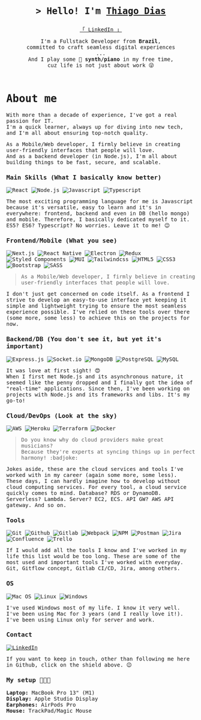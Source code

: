 <div align="center" style="margin-bottom: 4rem">
  <samp>
    <p style="margin: 0.5em 0 1em 0; font-size: 1.5rem; font-weight: bold">
      &gt; Hello! I'm <b><a target="_blank" href="http://thiagodias.me">Thiago Dias</a></b>
    </p>
    <div>
      <a href="https://www.linkedin.com/in/thids">「 LinkedIn 」</a>
      <p>
        I'm a Fullstack Developer from <b>Brazil</b>,
        <br>committed to craft seamless digital experiences
        <br>...
        <br>And I play some 🎹 <b>synth/piano</b> in my free time,
        <br> cuz life is not just about work 😜
      </p>
    </div>
  </samp>
</div>

<samp>

# About me

With more than a decade of experience, I've got a real passion for IT.  
I'm a quick learner, always up for diving into new tech, and I'm all about ensuring top-notch quality.

As a Mobile/Web developer, I firmly believe in creating user-friendly interfaces that people will love.  
And as a backend developer (in Node.js), I'm all about building things to be fast, secure, and scalable.

### Main Skills (What I basically know better)

![React](https://img.shields.io/badge/react-222222?style=for-the-badge&logo=react)
![Node.js](https://img.shields.io/badge/node.js-43873f?style=for-the-badge&logo=node.js&logoColor=white)
![Javascript](https://img.shields.io/badge/javascript-f7dd1c?style=for-the-badge&logo=javascript&logoColor=333333)
![Typescript](https://img.shields.io/badge/typescript-3079c6?style=for-the-badge&logo=typescript&logoColor=white)

The most exciting programming language for me is Javascript because it's versatile, easy to learn and it's in everywhere: frontend, backend and even in DB (hello mongo) and mobile. Therefore, I basically dedicated myself to it. ES5? ES6? Typescript? No worries. Leave it to me! 😉

### Frontend/Mobile (What you see)

![Next.js](https://img.shields.io/badge/next.js-fdfdfd?style=for-the-badge&logo=next.js&logoColor=353535)
![React Native](https://img.shields.io/badge/React%20Native-21232a?style=for-the-badge&logo=react)
![Electron](https://img.shields.io/badge/electron-1b1c26?style=for-the-badge&logo=electron&logoColor=white)
![Redux](https://img.shields.io/badge/redux-764abc?style=for-the-badge&logo=redux)
![Styled Components](https://img.shields.io/badge/styled--components-fa84aa?style=for-the-badge&logo=styled-components&logoColor=white)
![MUI](https://img.shields.io/badge/Material%20UI-0281ff?style=for-the-badge&logo=mui&logoColor=white)
![Tailwindcss](https://img.shields.io/badge/tailwindcss-38bcf9?style=for-the-badge&logo=tailwindcss&logoColor=white)
![HTML5](https://img.shields.io/badge/html5-e34f26?style=for-the-badge&logo=html5&logoColor=white)
![CSS3](https://img.shields.io/badge/css3-264de4?style=for-the-badge&logo=css3)
![Bootstrap](https://img.shields.io/badge/bootstrap-7952b3?style=for-the-badge&logo=bootstrap&logoColor=white)
![SASS](https://img.shields.io/badge/sass-cf649a?style=for-the-badge&logo=sass&logoColor=white)

> As a Mobile/Web developer, I firmly believe in creating user-friendly interfaces that people will love.

I don't just get concerned on code itself. As a frontend I strive to develop an easy-to-use interface yet keeping it simple and lightweight trying to ensure the most seamless experience possible. I've relied on these tools over there (some more, some less) to achieve this on the projects for now.

### Backend/DB (You don't see it, but yet it's important)

![Express.js](https://img.shields.io/badge/express.js-000000?style=for-the-badge&logo=express)
![Socket.io](https://img.shields.io/badge/socket.io-f5f5f5?style=for-the-badge&logo=socket.io&logoColor=333333)
![MongoDB](https://img.shields.io/badge/mongodb-011e2b?style=for-the-badge&logo=mongodb&logoColor=01ec63)
![PostgreSQL](https://img.shields.io/badge/postgresql-336791?style=for-the-badge&logo=postgresql&logoColor=white)
![MySQL](https://img.shields.io/badge/mysql-ffffff?style=for-the-badge&logo=mysql)

It was love at first sight! 😍  
When I first met Node.js and its asynchronous nature, it seemed like the penny dropped and I finally got the idea of "real-time" applications. Since then, I've been working on projects with Node.js and its frameworks and libs. It's my go-to!

### Cloud/DevOps (Look at the sky)

![AWS](https://img.shields.io/badge/aws-222f3e?style=for-the-badge&logo=amazon-aws)
![Heroku](https://img.shields.io/badge/heroku-5e468a?style=for-the-badge&logo=heroku)
![Terraform](https://img.shields.io/badge/Terraform-7b42bc?style=for-the-badge&logo=terraform&logoColor=white)
![Docker](https://img.shields.io/badge/docker-2496ed?style=for-the-badge&logo=docker&logoColor=white)

> Do you know why do cloud providers make great musicians?  
> Because they're experts at syncing things up in perfect harmony! :badjoke:

Jokes aside, these are the cloud services and tools I've worked with in my career (again some more, some less).  
These days, I can hardly imagine how to develop without cloud computing services. For every tool, a cloud service quickly comes to mind. Database? RDS or DynamoDB. Serverless? Lambda. Server? EC2, ECS. API GW? AWS API gateway. And so on.

### Tools

![Git](https://img.shields.io/badge/git-f34e29?style=for-the-badge&logo=git&logoColor=white)
![Github](https://img.shields.io/badge/github-24292f?style=for-the-badge&logo=github)
![Gitlab](https://img.shields.io/badge/gitlab-fdfdfd?style=for-the-badge&logo=gitlab)
![Webpack](https://img.shields.io/badge/webpack-111111?style=for-the-badge&logo=webpack)
![NPM](https://img.shields.io/badge/npm-cb0300?style=for-the-badge&logo=npm&logoColor=white)
![Postman](https://img.shields.io/badge/postman-ff6c37?style=for-the-badge&logo=postman&logoColor=white)
![Jira](https://img.shields.io/badge/jira-1d55c5?style=for-the-badge&logo=jira)
![Confluence](https://img.shields.io/badge/confluence-205080?style=for-the-badge&logo=confluence)
![Trello](https://img.shields.io/badge/trello-24729f?style=for-the-badge&logo=trello)

If I would add all the tools I know and I've worked in my life this list would be too long. These are some of the most used and important tools I've worked with everyday. Git, Gitflow concept, Gitlab CI/CD, Jira, among others.

### OS

![Mac OS](https://img.shields.io/badge/mac%20os-000000?style=for-the-badge&logo=apple&label=current)
![Linux](https://img.shields.io/badge/Linux-fdc725?style=for-the-badge&logo=linux&logoColor=333333)
![Windows](https://img.shields.io/badge/windows-0160b8?style=for-the-badge&logo=windows)

I've used Windows most of my life. I know it very well.  
I've been using Mac for 3 years (and I really love it!).  
I've been using Linux only for server and work.

### Contact

[![LinkedIn](https://img.shields.io/badge/LinkedIn-0077B5?style=for-the-badge&logo=linkedin&logoColor=white)](https://www.linkedin.com/in/thids/?locale=en_US)

If you want to keep in touch, other than following me here in Github, click on the shield above. 😉

### My setup 👨🏻‍💻

**Laptop:** MacBook Pro 13" (M1)  
**Display:** Apple Studio Display  
**Earphones:** AirPods Pro  
**Mouse:** TrackPad/Magic Mouse

</samp>
<!--
**thi-days/thi-days** is a ✨ _special_ ✨ repository because its `README.md` (this file) appears on your GitHub profile.

Here are some ideas to get you started:

- 🔭 I’m currently working on ...
- 🌱 I’m currently learning ...
- 👯 I’m looking to collaborate on ...
- 🤔 I’m looking for help with ...
- 💬 Ask me about ...
- 📫 How to reach me: ...
- 😄 Pronouns: ...
- ⚡ Fun fact: ...
  -->

